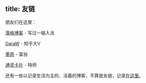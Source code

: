 title: 友链
---

朋友们在这里：

[落格博客](https://www.logcg.com) - 写过一输入法

[DaraW](https://blog.daraw.cn) - 知乎大V

[墨原](https://noctis.im/) - 富翁

[通灵卡片](https://yuqiqin.me/) - 特师

还有一些以记录生活为主的、活着的博客，不算是友链，记录[在这里](https://frankenstein-ashen.now.sh/?channel=subscribe)。
